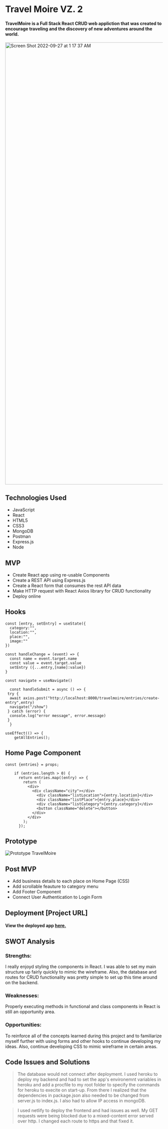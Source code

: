 # Travel Moire VZ. 2

#### TravelMoire is a Full Stack React CRUD web appliction that was created to encourage traveling and the discovery of new adventures around the world.

<img width="1411" alt="Screen Shot 2022-09-27 at 1 17 37 AM" src="https://user-images.githubusercontent.com/103911002/192438329-84c4e21b-6106-4fde-8bcc-f098cf1a8e8f.png">

## Technologies Used
* JavaScript 
* React
* HTML5
* CSS3
* MongoDB
* Postman
* Express.js
* Node

## MVP
* Create React app using re-usable Components
* Create a REST API using Express.js
* Create a React form that consumes the rest API data
* Make HTTP request with React Axios library for CRUD functionality 
* Deploy online 

## Hooks
```
const [entry, setEntry] = useState({
  category:"",
  location:"",
  place:"",
  image:""
})

const handleChange = (event) => {
  const name = event.target.name
  const value = event.target.value
  setEntry ({...entry,[name]:value})
} 

```
```
const navigate = useNavigate()
  
  const handleSubmit = async () => {
 try {
  await axios.post("http://localhost:8000/travelmoire/entries/create-entry",entry)
  navigate("/show")
 } catch (error) {
  console.log("error message", error.message)
 }
  }
 ``` 

``` 
useEffect(() => {
    getAllEntries();

```

## Home Page Component 
```
const {entries} = props;

    if (entries.length > 0) {
      return entries.map((entry) => { 
        return (
          <div>
            <div className="city"></div>
              <div className="listLocation">{entry.location}</div>
              <div className="listPlace">{entry.place}</div>
              <div className="listCategory">{entry.category}</div>
              <button className="delete"></button>
            </div>
          </div>
        );
      });
 ```       

## Prototype
![Prototype TravelMoire](https://user-images.githubusercontent.com/103911002/192440656-6ac8e1ed-09b3-41b5-a329-7ce2d2c6e0cf.png)

 ## Post MVP
* Add business details to each place on Home Page (CSS)
* Add scrollable feauture to category menu
* Add Footer Component
* Connect User Authentication to Login Form 

## Deployment [Project URL] 
#### View the deployed app [here.](https://gorgeous-scone-e56fa5.netlify.app/)

## SWOT Analysis
### Strengths:
I really enjoyd styling the components in React. I was able to set my main structure up fairly quickly to mimic the wireframe. Also, the database and routes for CRUD functionality was pretty simple to set up this time around on the backend. 

### Weaknesses:
Properly executing methods in functional and class components in React is still an opportunity area. 

### Opportunities:
To reinforce all of the concepts learned during this project and to familiarize myself further with using forms and other hooks to continue developing my ideas. Also, continue developing CSS to mimic wireframe in certain areas.

## Code Issues and Solutions
> The database would not connect after deployment. I used heroku to deploy my backend and had to set the app's environemnt variables in heroku and add a procfile to my root folder to specify the commands for heroku to execite on start-up. From there I realized that the dependencies in package.json also needed to be changed from server.js to index.js. I also had to allow IP access in mongoDB. 

> I used netlify to deploy the frontend and had issues as well. My GET requests were being blocked due to a mixed-content error served over http. I changed each route to https and that fixed it. 
